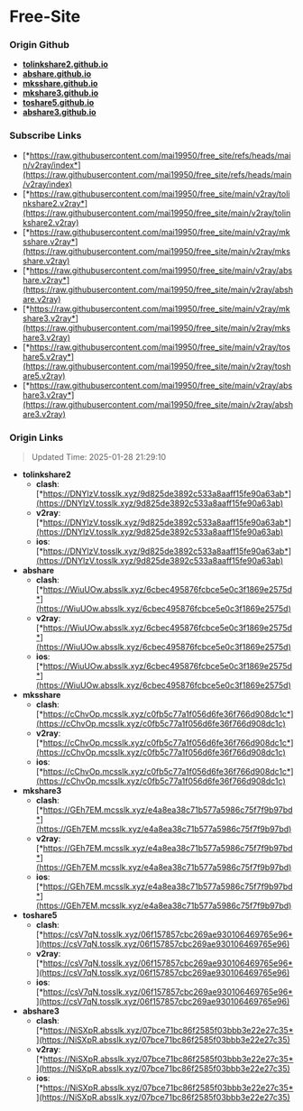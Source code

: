 # Free-Site

### Origin Github

- [**tolinkshare2.github.io**](https://github.com/tolinkshare2/tolinkshare2.github.io)
- [**abshare.github.io**](https://github.com/abshare/abshare.github.io)
- [**mksshare.github.io**](https://github.com/mksshare/mksshare.github.io)
- [**mkshare3.github.io**](https://github.com/mkshare3/mkshare3.github.io)
- [**toshare5.github.io**](https://github.com/toshare5/toshare5.github.io)
- [**abshare3.github.io**](https://github.com/abshare3/abshare3.github.io)

### Subscribe Links

- [*https://raw.githubusercontent.com/mai19950/free_site/refs/heads/main/v2ray/index*](https://raw.githubusercontent.com/mai19950/free_site/refs/heads/main/v2ray/index)
- [*https://raw.githubusercontent.com/mai19950/free_site/main/v2ray/tolinkshare2.v2ray*](https://raw.githubusercontent.com/mai19950/free_site/main/v2ray/tolinkshare2.v2ray)
- [*https://raw.githubusercontent.com/mai19950/free_site/main/v2ray/mksshare.v2ray*](https://raw.githubusercontent.com/mai19950/free_site/main/v2ray/mksshare.v2ray)
- [*https://raw.githubusercontent.com/mai19950/free_site/main/v2ray/abshare.v2ray*](https://raw.githubusercontent.com/mai19950/free_site/main/v2ray/abshare.v2ray)
- [*https://raw.githubusercontent.com/mai19950/free_site/main/v2ray/mkshare3.v2ray*](https://raw.githubusercontent.com/mai19950/free_site/main/v2ray/mkshare3.v2ray)
- [*https://raw.githubusercontent.com/mai19950/free_site/main/v2ray/toshare5.v2ray*](https://raw.githubusercontent.com/mai19950/free_site/main/v2ray/toshare5.v2ray)
- [*https://raw.githubusercontent.com/mai19950/free_site/main/v2ray/abshare3.v2ray*](https://raw.githubusercontent.com/mai19950/free_site/main/v2ray/abshare3.v2ray)

### Origin Links

> Updated Time: 2025-01-28 21:29:10

- **tolinkshare2**
  - **clash**: [*https://DNYlzV.tosslk.xyz/9d825de3892c533a8aaff15fe90a63ab*](https://DNYlzV.tosslk.xyz/9d825de3892c533a8aaff15fe90a63ab)
  - **v2ray**: [*https://DNYlzV.tosslk.xyz/9d825de3892c533a8aaff15fe90a63ab*](https://DNYlzV.tosslk.xyz/9d825de3892c533a8aaff15fe90a63ab)
  - **ios**: [*https://DNYlzV.tosslk.xyz/9d825de3892c533a8aaff15fe90a63ab*](https://DNYlzV.tosslk.xyz/9d825de3892c533a8aaff15fe90a63ab)
- **abshare**
  - **clash**: [*https://WiuUOw.absslk.xyz/6cbec495876fcbce5e0c3f1869e2575d*](https://WiuUOw.absslk.xyz/6cbec495876fcbce5e0c3f1869e2575d)
  - **v2ray**: [*https://WiuUOw.absslk.xyz/6cbec495876fcbce5e0c3f1869e2575d*](https://WiuUOw.absslk.xyz/6cbec495876fcbce5e0c3f1869e2575d)
  - **ios**: [*https://WiuUOw.absslk.xyz/6cbec495876fcbce5e0c3f1869e2575d*](https://WiuUOw.absslk.xyz/6cbec495876fcbce5e0c3f1869e2575d)
- **mksshare**
  - **clash**: [*https://cChvOp.mcsslk.xyz/c0fb5c77a1f056d6fe36f766d908dc1c*](https://cChvOp.mcsslk.xyz/c0fb5c77a1f056d6fe36f766d908dc1c)
  - **v2ray**: [*https://cChvOp.mcsslk.xyz/c0fb5c77a1f056d6fe36f766d908dc1c*](https://cChvOp.mcsslk.xyz/c0fb5c77a1f056d6fe36f766d908dc1c)
  - **ios**: [*https://cChvOp.mcsslk.xyz/c0fb5c77a1f056d6fe36f766d908dc1c*](https://cChvOp.mcsslk.xyz/c0fb5c77a1f056d6fe36f766d908dc1c)
- **mkshare3**
  - **clash**: [*https://GEh7EM.mcsslk.xyz/e4a8ea38c71b577a5986c75f7f9b97bd*](https://GEh7EM.mcsslk.xyz/e4a8ea38c71b577a5986c75f7f9b97bd)
  - **v2ray**: [*https://GEh7EM.mcsslk.xyz/e4a8ea38c71b577a5986c75f7f9b97bd*](https://GEh7EM.mcsslk.xyz/e4a8ea38c71b577a5986c75f7f9b97bd)
  - **ios**: [*https://GEh7EM.mcsslk.xyz/e4a8ea38c71b577a5986c75f7f9b97bd*](https://GEh7EM.mcsslk.xyz/e4a8ea38c71b577a5986c75f7f9b97bd)
- **toshare5**
  - **clash**: [*https://csV7qN.tosslk.xyz/06f157857cbc269ae930106469765e96*](https://csV7qN.tosslk.xyz/06f157857cbc269ae930106469765e96)
  - **v2ray**: [*https://csV7qN.tosslk.xyz/06f157857cbc269ae930106469765e96*](https://csV7qN.tosslk.xyz/06f157857cbc269ae930106469765e96)
  - **ios**: [*https://csV7qN.tosslk.xyz/06f157857cbc269ae930106469765e96*](https://csV7qN.tosslk.xyz/06f157857cbc269ae930106469765e96)
- **abshare3**
  - **clash**: [*https://NiSXpR.absslk.xyz/07bce71bc86f2585f03bbb3e22e27c35*](https://NiSXpR.absslk.xyz/07bce71bc86f2585f03bbb3e22e27c35)
  - **v2ray**: [*https://NiSXpR.absslk.xyz/07bce71bc86f2585f03bbb3e22e27c35*](https://NiSXpR.absslk.xyz/07bce71bc86f2585f03bbb3e22e27c35)
  - **ios**: [*https://NiSXpR.absslk.xyz/07bce71bc86f2585f03bbb3e22e27c35*](https://NiSXpR.absslk.xyz/07bce71bc86f2585f03bbb3e22e27c35)

